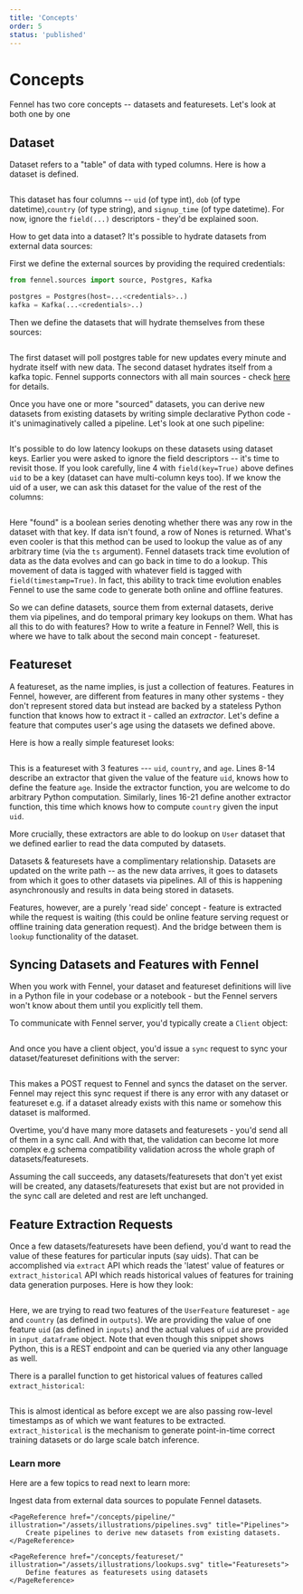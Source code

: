 ```yaml
---
title: 'Concepts'
order: 5
status: 'published'
---
```


# Concepts

Fennel has two core concepts -- datasets and featuresets. Let's look at both one by one

## Dataset

Dataset refers to a "table" of data with typed columns. Here is how a dataset is defined.&#x20;

<pre snippet="overview/concepts#user_dataset"></pre>

This dataset has four columns -- `uid` (of type int), `dob` (of type datetime),`country` (of type string), and `signup_time` (of type datetime). For now, ignore the `field(...)` descriptors - they'd be explained soon.&#x20;

How to get data into a dataset? It's possible to hydrate datasets from external data sources:

First we define the external sources by providing the required credentials:

```python
from fennel.sources import source, Postgres, Kafka

postgres = Postgres(host=...<credentials>..)
kafka = Kafka(...<credentials>..)
```

Then we define the datasets that will hydrate themselves from these sources:

<pre snippet="overview/concepts#external_data_sources"></pre>

The first dataset will poll postgres table for new updates every minute and 
hydrate itself with new data. The second dataset hydrates itself from a kafka 
topic. Fennel supports connectors with all main sources - check 
[here](/concepts/source) for details.


Once you have one or more "sourced" datasets, you can derive new datasets from 
existing datasets by writing simple declarative Python code - it's 
unimaginatively called a pipeline. Let's look at one such pipeline:

<pre snippet="overview/concepts#pipeline"></pre>


It's possible to do low latency lookups on these datasets using dataset keys. 
Earlier you were asked to ignore the field descriptors -- it's time to revisit 
those. If you look carefully, line 4 with `field(key=True)` above defines `uid` 
to be a key (dataset can have multi-column keys too). If we know the uid of a 
user, we can ask this dataset for the value of the rest of the columns:

<pre snippet="overview/concepts#dataset_lookup"></pre>

Here "found" is a boolean series denoting whether there was any row in the 
dataset with that key. If data isn't found, a row of Nones is returned. What's 
even cooler is that this method can be used to lookup the value as of any 
arbitrary time (via the `ts` argument). Fennel datasets track time evolution of 
data as the data evolves and can go back in time to do a lookup. This movement 
of data is tagged with whatever field is tagged with `field(timestamp=True)`. In 
fact, this ability to track time evolution enables Fennel to use the same code 
to generate both online and offline features.


So we can define datasets, source them from external datasets, derive them 
via pipelines, and do temporal primary key lookups on them. What has all this to do 
with features? How to write a feature in Fennel? Well, this is where we have to 
talk about the second main concept - featureset.

## Featureset

A featureset, as the name implies, is just a collection of features. Features in 
Fennel, however, are different from features in many other systems - they don't 
represent stored data but instead are backed by a stateless Python function that 
knows how to extract it - called an _extractor_. Let's define a feature that 
computes user's age using the datasets we defined above.

Here is how a really simple featureset looks:

<pre snippet="overview/concepts#featureset"></pre>

This is a featureset with 3 features --- `uid`, `country`, and `age`. Lines 8-14 
describe an extractor that given the value of the feature `uid`, knows how to 
define the feature `age`. Inside the extractor function, you are welcome 
to do arbitrary Python computation. Similarly, lines 16-21 define another 
extractor function, this time which knows how to compute `country` given the 
input `uid`.


More crucially, these extractors are able to do lookup on `User` dataset that 
we defined earlier to read the data computed by datasets. 

Datasets & featuresets have a complimentary relationship. Datasets are updated 
on the write path -- as the new data arrives, it goes to datasets from which it 
goes to other datasets via pipelines. All of this is happening asynchronously 
and results in data being stored in datasets. 

Features, however, are a purely 'read side' concept - feature is extracted while 
the request is waiting (this could be online feature serving request or offline 
training data generation request). And the bridge between them is `lookup` 
functionality of the dataset.


## Syncing Datasets and Features with Fennel

When you work with Fennel, your dataset and featureset definitions will live 
in a Python file in your codebase or a notebook - but the Fennel servers won't
know about them until you explicitly tell them. 

To communicate with Fennel server, you'd typically create a `Client` object:

<pre snippet="overview/concepts#client"></pre>

And once you have a client object, you'd issue a `sync` request to sync your 
dataset/featureset definitions with the server:

<pre snippet="overview/concepts#sync"></pre>

This makes a POST request to Fennel and syncs the dataset on the server. Fennel 
may reject this sync request if there is any error with any dataset or 
featureset e.g. if a dataset already exists with this name or somehow this 
dataset is malformed.


Overtime, you'd have many more datasets and featuresets - you'd send all of them
in a sync call. And with that, the validation can become lot more complex e.g 
schema compatibility validation across the whole graph of datasets/featuresets.

Assuming the call succeeds, any datasets/featuresets that don't yet exist will 
be created, any datasets/featuresets that exist but are not provided in the sync 
call are deleted and rest are left unchanged. 

## Feature Extraction Requests

Once a few datasets/featuresets have been defiend, you'd want to read the value 
of these features for particular inputs (say uids). That can be accomplished via
`extract` API which reads the 'latest' value of features or `extract_historical`
API which reads historical values of features for training data generation
purposes. Here is how they look:

<pre snippet="overview/concepts#query"></pre>

Here, we are trying to read two features of the `UserFeature` featureset - `age` 
and `country` (as defined in `outputs`). We are providing the value of one
feature `uid` (as defined in `inputs`) and the actual values of `uid` are 
provided in `input_dataframe` object. Note that even though this snippet shows
Python, this is a REST endpoint and can be queried via any other language as well.

There is a parallel function to get historical values of features called 
`extract_historical`:

<pre snippet="overview/concepts#query_historical"></pre>

This is almost identical as before except we are also passing row-level timestamps
as of which we want features to be extracted. `extract_historical` is the mechanism
to generate point-in-time correct training datasets or do large scale batch inference.


### Learn more

Here are a few topics to read next to learn more:

<Grid>
	<PageReference href="/concepts/source/" illustration="/assets/illustrations/sources.svg" title="Sources">
		Ingest data from external data sources to populate Fennel datasets.
	</PageReference>

	<PageReference href="/concepts/pipeline/" illustration="/assets/illustrations/pipelines.svg" title="Pipelines">
		Create pipelines to derive new datasets from existing datasets.
	</PageReference>

	<PageReference href="/concepts/featureset/" illustration="/assets/illustrations/lookups.svg" title="Featuresets">
		Define features as featuresets using datasets
	</PageReference>
</Grid>